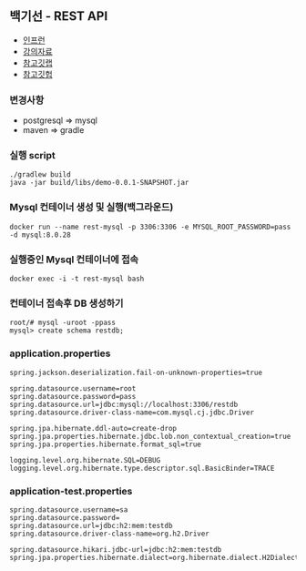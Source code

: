 ## 백기선 - REST API

- [인프런](https://www.inflearn.com/course/spring_rest-api)
- [강의자료](https://docs.google.com/document/d/1GFo3W6XxqhxDVVqxiSEtqkuVCX93Tdb3xzINRtTIx10/edit?usp=sharing)
- [참고깃랩](https://gitlab.com/whiteship/natural)
- [참고깃헙](https://github.com/keesun/study/tree/master/rest-api-with-spring)

### 변경사항
- postgresql => mysql<br>
- maven => gradle 

### 실행 script
```shell
./gradlew build
java -jar build/libs/demo-0.0.1-SNAPSHOT.jar
```

### Mysql 컨테이너 생성 및 실행(백그라운드)
```shell
docker run --name rest-mysql -p 3306:3306 -e MYSQL_ROOT_PASSWORD=pass -d mysql:8.0.28
```
### 실행중인 Mysql 컨테이너에 접속
```shell
docker exec -i -t rest-mysql bash
```

### 컨테이너 접속후 DB 생성하기
```shell
root/# mysql -uroot -ppass
mysql> create schema restdb;
```

### application.properties
```
spring.jackson.deserialization.fail-on-unknown-properties=true

spring.datasource.username=root
spring.datasource.password=pass
spring.datasource.url=jdbc:mysql://localhost:3306/restdb
spring.datasource.driver-class-name=com.mysql.cj.jdbc.Driver

spring.jpa.hibernate.ddl-auto=create-drop
spring.jpa.properties.hibernate.jdbc.lob.non_contextual_creation=true
spring.jpa.properties.hibernate.format_sql=true

logging.level.org.hibernate.SQL=DEBUG
logging.level.org.hibernate.type.descriptor.sql.BasicBinder=TRACE
```

### application-test.properties
```
spring.datasource.username=sa
spring.datasource.password=
spring.datasource.url=jdbc:h2:mem:testdb
spring.datasource.driver-class-name=org.h2.Driver

spring.datasource.hikari.jdbc-url=jdbc:h2:mem:testdb
spring.jpa.properties.hibernate.dialect=org.hibernate.dialect.H2Dialect
```